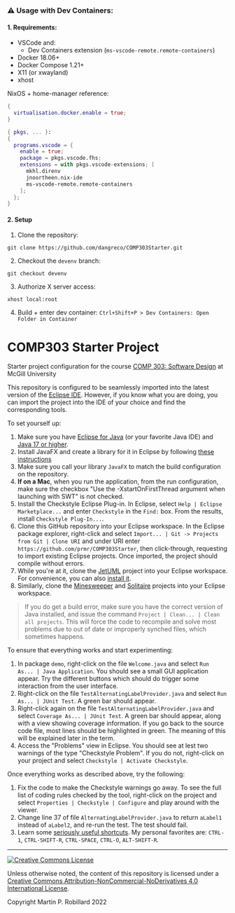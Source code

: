 ### ⚠️ Usage with Dev Containers:

#### 1. Requirements:
- VSCode and:
    - Dev Containers extension (`ms-vscode-remote.remote-containers`)
- Docker 18.06+
- Docker Compose 1.21+
- X11 (or xwayland)
- xhost

NixOS + home-manager reference:

```nix
{
  virtualisation.docker.enable = true;
}
```

```nix
{ pkgs, ... }:
{
  programs.vscode = {
    enable = true;
    package = pkgs.vscode.fhs;
    extensions = with pkgs.vscode-extensions; [
      mkhl.direnv
      jnoortheen.nix-ide
      ms-vscode-remote.remote-containers
    ];  
  };
}
```

#### 2. Setup

1. Clone the repository: 

```
git clone https://github.com/dangreco/COMP303Starter.git
```

2. Checkout the `devenv` branch:

```
git checkout devenv
```

3. Authorize X server access:

```
xhost local:root
```

4. Build + enter dev container: `Ctrl+Shift+P > Dev Containers: Open Folder in Container` 

# COMP303 Starter Project

Starter project configuration for the course [COMP 303: Software Design](https://github.com/prmr/COMP303)  at McGill University

This repository is configured to be seamlessly imported into the latest version of the [Eclipse IDE](https://www.eclipse.org/). However, if you know what you are doing, you can import the project into the IDE of your choice and find the corresponding tools.

To set yourself up:

1. Make sure you have [Eclipse for Java](https://www.eclipse.org/) (or your favorite Java IDE) and [Java 17 or higher](https://jdk.java.net/).
2. Install JavaFX and create a library for it in Eclipse by following [these instructions](https://openjfx.io/openjfx-docs/#IDE-Eclipse)
3. Make sure you call your library `JavaFX` to match the build configuration on the repository.
4. **If on a Mac**, when you run the application, from the run configuration, make sure the checkbox "Use the -XstartOnFirstThread argument when launching with SWT" is not checked. 
5. Install the Checkstyle Eclipse Plug-in. In Eclipse, select `Help | Eclipse Marketplace...` and enter `Checkstyle` in the `Find:` box. From the results, install `Checkstyle Plug-In...`.
6. Clone this GitHub repository into your Eclipse workspace. In the Eclipse package explorer, right-click and select `Import... | Git -> Projects from Git | Clone URI` and under URI enter `https://github.com/prmr/COMP303Starter`, then click-through, requesting to import existing Eclipse projects. Once imported, the project should compile without errors.
7. While you're at it, clone the [JetUML](https://github.com/prmr/JetUML) project into your Eclipse workspace. For convenience, you can also [install it](https://github.com/prmr/JetUML/blob/master/docs/install.md).
8. Similarly, clone the [Minesweeper](https://github.com/prmr/Minesweeper) and [Solitaire](https://github.com/prmr/Solitaire) projects into your Eclipse workspace.

> If you do get a build error, make sure you have the correct version of Java installed, and issue the command `Project | Clean... | Clean all projects`. This will force the code to recompile and solve most problems due to out of date or improperly synched files, which sometimes happens.

To ensure that everything works and start experimenting:

1. In package `demo`, right-click on the file `Welcome.java` and select `Run As... | Java Application`. You should see a small GUI application appear. Try the different buttons which should do trigger some interaction from the user interface.
2. Right-click on the file `TestAlternatingLabelProvider.java` and select `Run As... | JUnit Test`. A green bar should appear.
3. Right-click again on the file `TestAlternatingLabelProvider.java` and select `Coverage As... | JUnit Test`. A green bar should appear, along with a view showing coverage information. If you go back to the source code file, most lines should be highlighted in green. The meaning of this will be explained later in the term.
4. Access the "Problems" view in Eclipse. You should see at lest two warnings of the type "Checkstyle Problem". If you do not, right-click on your project and select `Checkstyle | Activate Checkstyle`.

Once everything works as described above, try the following:

1. Fix the code to make the Checkstyle warnings go away. To see the full list of coding rules checked by the tool, right-click on the project and select `Properties | Checkstyle | Configure` and play around with the viewer.
2. Change line 37 of file `AlternatingLabelProvider.java` to return `aLabel1` instead of `aLabel2`, and re-run the test. The test should fail.
3. Learn some [seriously useful shortcuts](http://www.vogella.com/tutorials/EclipseShortcuts/article.html). My personal favorites are: `CTRL-1`, `CTRL-SHIFT-R`, `CTRL-SPACE`, `CTRL-O`, `ALT-SHIFT-R`.

---

<a rel="license" href="http://creativecommons.org/licenses/by-nc-nd/4.0/"><img alt="Creative Commons License" style="border-width:0" src="https://i.creativecommons.org/l/by-nc-nd/4.0/88x31.png" /></a>

Unless otherwise noted, the content of this repository is licensed under a <a rel="license" href="http://creativecommons.org/licenses/by-nc-nd/4.0/">Creative Commons Attribution-NonCommercial-NoDerivatives 4.0 International License</a>. 

Copyright Martin P. Robillard 2022

